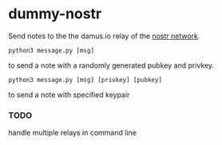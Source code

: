 # dummy-nostr

Send notes to the the damus.io relay of the [nostr network](https://github.com/nostr-protocol/nostr).

```
python3 message.py [msg]
```

to send a note with a randomly generated pubkey and privkey.

```
python3 message.py [msg] [privkey] [pubkey]
```

to send a note with specified keypair

### TODO

handle multiple relays in command line
